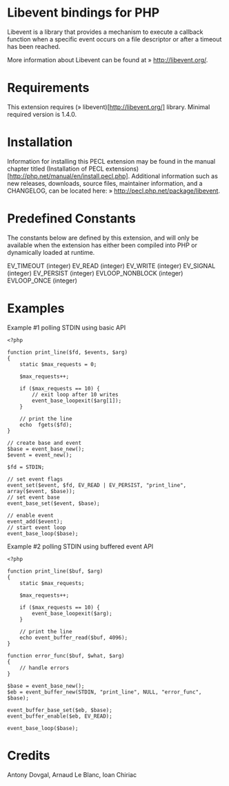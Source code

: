 Libevent bindings for PHP
=========================

Libevent is a library that provides a mechanism to execute a callback function when a specific event occurs on a file descriptor or after a timeout has been reached.

More information about Libevent can be found at » http://libevent.org/.

# Requirements 

This extension requires (» libevent)[http://libevent.org/] library. Minimal required version is 1.4.0.

# Installation 

Information for installing this PECL extension may be found in the manual chapter titled (Installation of PECL extensions)[http://php.net/manual/en/install.pecl.php]. Additional information such as new releases, downloads, source files, maintainer information, and a CHANGELOG, can be located here: » http://pecl.php.net/package/libevent.

# Predefined Constants

The constants below are defined by this extension, and will only be available when the extension has either been compiled into PHP or dynamically loaded at runtime.

EV_TIMEOUT (integer)
EV_READ (integer)
EV_WRITE (integer)
EV_SIGNAL (integer)
EV_PERSIST (integer)
EVLOOP_NONBLOCK (integer)
EVLOOP_ONCE (integer)

# Examples

Example #1 polling STDIN using basic API

```
<?php

function print_line($fd, $events, $arg)
{
    static $max_requests = 0;

    $max_requests++;

    if ($max_requests == 10) {
        // exit loop after 10 writes
        event_base_loopexit($arg[1]);
    }

    // print the line
    echo  fgets($fd);
}

// create base and event
$base = event_base_new();
$event = event_new();

$fd = STDIN;

// set event flags
event_set($event, $fd, EV_READ | EV_PERSIST, "print_line", array($event, $base));
// set event base
event_base_set($event, $base);

// enable event
event_add($event);
// start event loop
event_base_loop($base);
```

Example #2 polling STDIN using buffered event API

```
<?php

function print_line($buf, $arg)
{
    static $max_requests;

    $max_requests++;

    if ($max_requests == 10) {
        event_base_loopexit($arg);
    }

    // print the line
    echo event_buffer_read($buf, 4096);
}

function error_func($buf, $what, $arg)
{
    // handle errors
}

$base = event_base_new();
$eb = event_buffer_new(STDIN, "print_line", NULL, "error_func", $base);

event_buffer_base_set($eb, $base);
event_buffer_enable($eb, EV_READ);

event_base_loop($base);
```

# Credits

Antony Dovgal, Arnaud Le Blanc, Ioan Chiriac